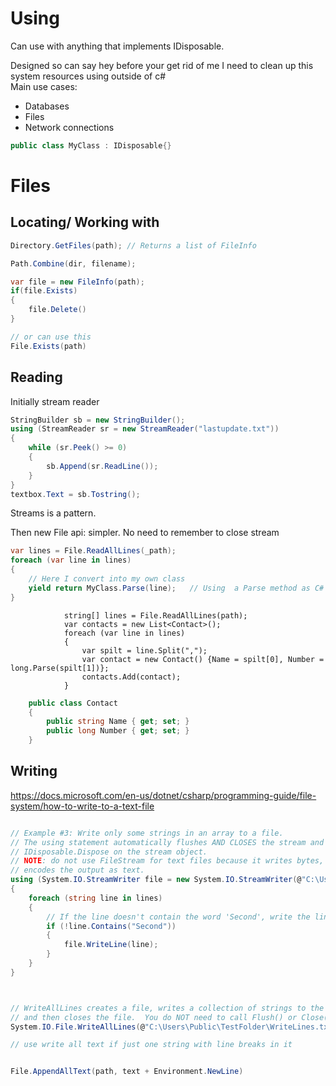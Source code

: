# Using
Can use with anything that implements IDisposable.  

Designed so can say hey before your get rid of me I need to clean up this system resources using outside of c#  
Main use cases:
- Databases
- Files
- Network connections

```csharp
public class MyClass : IDisposable{}
```

# Files

## Locating/ Working with

```csharp
Directory.GetFiles(path); // Returns a list of FileInfo

Path.Combine(dir, filename);

var file = new FileInfo(path);
if(file.Exists)
{
	file.Delete()
}

// or can use this
File.Exists(path)
```

## Reading
Initially stream reader  
```csharp
StringBuilder sb = new StringBuilder();
using (StreamReader sr = new StreamReader("lastupdate.txt")) 
{
    while (sr.Peek() >= 0) 
    {
        sb.Append(sr.ReadLine());
    }
}
textbox.Text = sb.Tostring();
```

Streams is a pattern. 


Then new File api: simpler. No need to remember to close stream
```csharp
var lines = File.ReadAllLines(_path);
foreach (var line in lines)
{
	// Here I convert into my own class
	yield return MyClass.Parse(line);   // Using  a Parse method as C# way of converting text to object. Could have just done through constructor but constructors throwing exceptions is a bit contraverious. I'm for it (You should not be allowed to create a class in a bad state) but some ppl are against it.
}

```

```
            string[] lines = File.ReadAllLines(path);
            var contacts = new List<Contact>();
            foreach (var line in lines)
            {
                var spilt = line.Split(",");
                var contact = new Contact() {Name = spilt[0], Number = long.Parse(spilt[1])};
                contacts.Add(contact);
            }
```
```contact.cs
    public class Contact
    {
        public string Name { get; set; }
        public long Number { get; set; }
    }
```


## Writing
https://docs.microsoft.com/en-us/dotnet/csharp/programming-guide/file-system/how-to-write-to-a-text-file

```csharp

// Example #3: Write only some strings in an array to a file.
// The using statement automatically flushes AND CLOSES the stream and calls
// IDisposable.Dispose on the stream object.
// NOTE: do not use FileStream for text files because it writes bytes, but StreamWriter
// encodes the output as text.
using (System.IO.StreamWriter file = new System.IO.StreamWriter(@"C:\Users\Public\TestFolder\WriteLines2.txt"))
{
	foreach (string line in lines)
	{
		// If the line doesn't contain the word 'Second', write the line to the file.
		if (!line.Contains("Second"))
		{
			file.WriteLine(line);
		}
	}
}



// WriteAllLines creates a file, writes a collection of strings to the file,
// and then closes the file.  You do NOT need to call Flush() or Close().
System.IO.File.WriteAllLines(@"C:\Users\Public\TestFolder\WriteLines.txt", lines);

// use write all text if just one string with line breaks in it


File.AppendAllText(path, text + Environment.NewLine)


```
